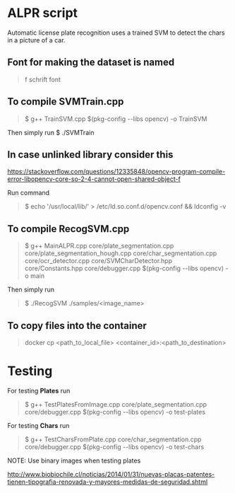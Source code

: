 # ALPR script

Automatic license plate recognition uses a trained SVM to detect the chars in
a picture of a car.

## Font for making the dataset is named

> f schrift font

## To compile SVMTrain.cpp
> $ g++ TrainSVM.cpp $(pkg-config --libs opencv) -o TrainSVM

Then simply run
$ ./SVMTrain

## In case unlinked library consider this
https://stackoverflow.com/questions/12335848/opencv-program-compile-error-libopencv-core-so-2-4-cannot-open-shared-object-f

Run command
> $ echo '/usr/local/lib/' > /etc/ld.so.conf.d/opencv.conf && ldconfig -v


## To compile RecogSVM.cpp
> $ g++ MainALPR.cpp core/plate_segmentation.cpp core/plate_segmentation_hough.cpp core/char_segmentation.cpp core/ocr_detector.cpp core/SVMCharDetector.hpp core/Constants.hpp core/debugger.cpp $(pkg-config --libs opencv) -o main

Then simply run
> $ ./RecogSVM ./samples/<image_name>


## To copy files into the container
> docker cp <path_to_local_file> <container_id>:<path_to_destination>

# Testing
For testing **Plates** run

> $ g++ TestPlatesFromImage.cpp core/plate_segmentation.cpp core/debugger.cpp $(pkg-config --libs opencv) -o test-plates

For testing **Chars** run

> $ g++ TestCharsFromPlate.cpp core/char_segmentation.cpp core/debugger.cpp $(pkg-config --libs opencv) -o test-chars

NOTE: Use binary images when testing plates


http://www.biobiochile.cl/noticias/2014/01/31/nuevas-placas-patentes-tienen-tipografia-renovada-y-mayores-medidas-de-seguridad.shtml
